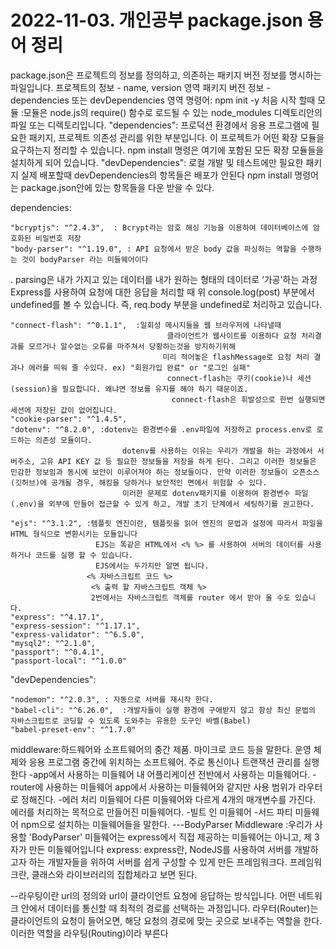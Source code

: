 # 2022-11-03. 개인공부 package.json 용어 정리 #

package.json은 프로젝트의 정보를 정의하고, 의존하는 패키지 버전 정보를 명시하는 파일입니다.
프로젝트의 정보 - name, version 영역
패키지 버전 정보 - dependencies 또는 devDependencies 영역
명령어: npm init -y 처음 시작 할때
모듈 :모듈은 node.js의 require() 함수로 로드될 수 있는 node_modules 디렉토리안의 파일 또는 디렉토리입니다.
"dependencies": 프로덕션 환경에서 응용 프로그램에 필요한 패키지, 
프로젝트 의존성 관리를 위한 부분입니다. 이 프로젝트가 어떤 확장 모듈을 요구하는지 정리할 수 있습니다.
npm install 명령은 여기에 포함된 모든 확장 모듈들을 설치하게 되어 있습니다.
"devDependencies": 로컬 개발 및 테스트에만 필요한 패키지
실제 배포할때 devDependencies의 항목들은 배포가 안된다
npm install 명령어는 package.json안에 있는 항목들을 다운 받을 수 있다.

dependencies: 

    "bcryptjs": "^2.4.3",  : Bcrypt라는 암호 해싱 기능을 이용하여 데이터베이스에 암호화된 비밀번호 저장
    "body-parser": "^1.19.0", : API 요청에서 받은 body 값을 파싱하는 역할을 수행하는 것이 bodyParser 라는 미들웨어이다
.                                      parsing은 내가 가지고 있는 데이터를 내가 원하는 형태의 데이터로 ‘가공'하는 과정
                                       Express를 사용하여 요청에 대한 응답을 처리할 때 위 console.log(post) 부분에서 undefined를 볼 수 있습니다.
                                       즉, req.body 부분을 undefined로 처리하고 있습니다.
                                       
    "connect-flash": "^0.1.1",  :일회성 메시지들을 웹 브라우저에 나타낼때
                                       클라이언트가 웹사이트를 이용하다 요청 처리결과를 모르거나 알수없는 오류를 마주쳐서 당황하는것을 방지하기위해 
                                      미리 적어놓은 flashMessage로 요청 처리 결과나 에러를 띄워 줄 수있다. ex) "회원가입 완료" or "로그인 실패" 
                                       connect-flash는 쿠키(cookie)나 세션(session)을 필요합니다. 왜냐면 정보를 유지를 해야 하기 때문이죠.
                                        connect-flash은 휘발성으로 한번 실행되면 세션에 저장된 값이 없어집니다.
    "cookie-parser": "^1.4.5",
    "dotenv": "^8.2.0", :dotenv는 환경변수를 .env파일에 저장하고 process.env로 로드하는 의존성 모듈이다.
                             dotenv를 사용하는 이유는 우리가 개발을 하는 과정에서 서버주소, 고유 API KEY 값 등 필요한 정보들을 저장을 하게 된다. 그리고 이러한 정보들은 민감한 정보임과 동시에 보안이 이루어져야 하는 정보들이다. 만약 이러한 정보들이 오픈소스(깃허브)에 공개될 경우, 해킹을 당하거나 보안적인 면에서 위험할 수 있다.
                             이러한 문제로 dotenv패키지를 이용하여 환경변수 파일(.env)을 외부에 만들어 접근할 수 있게 하고, 개발 초기 단계에서 세팅하기를 권고한다.

    "ejs": "^3.1.2", :템플릿 엔진이란, 템플릿을 읽어 엔진의 문법과 설정에 따라서 파일을 HTML 형식으로 변환시키는 모듈입니다
                       EJS는 똑같은 HTML에서 <% %> 를 사용하여 서버의 데이터를 사용하거나 코드를 실행 할 수 있습니다.
                       EJS에서는 두가지만 알면 됩니다.
                     <% 자바스크립트 코드 %>
                      <% 출력 할 자바스크립트 객체 %>
                      2번에서는 자바스크립트 객체를 router 에서 받아 올 수도 있습니다.
    "express": "^4.17.1",
    "express-session": "^1.17.1",
    "express-validator": "^6.5.0",
    "mysql2": "^2.1.0",
    "passport": "^0.4.1",
    "passport-local": "^1.0.0"
"devDependencies": 

    "nodemon": "^2.0.3", : 자동으로 서버를 재시작 한다.
    "babel-cli": "^6.26.0",  :개발자들이 실행 환경에 구애받지 않고 항상 최신 문법의 자바스크립트로 코딩할 수 있도록 도와주는 유용한 도구인 바벨(Babel)
    "babel-preset-env": "^1.7.0"

    
middleware:하드웨어와 소프트웨어의 중간 제품. 마이크로 코드 등을 말한다. 
운영 체제와 응용 프로그램 중간에 위치하는 소프트웨어. 
주로 통신이나 트랜잭션 관리를 실행한다
-app에서 사용하는 미들웨어
내 어플리케이션 전반에서 사용하는 미들웨어다.
-router에 사용하는 미들웨어
app에서 사용하는 미들웨어와 같지만 사용 범위가 라우터로 정해진다.
-에러 처리 미들웨어
다른 미들웨어와 다르게 4개의 매개변수를 가진다.
에러를 처리하는 목적으로 만들어진 미들웨어다.
-빌트 인 미들웨어
-서드 파티 미들웨어
npm으로 설치하는 미들웨어들을 말한다.
---BodyParser Middleware :우리가 사용할 'BodyParser' 미들웨어는 express에서 직접 제공하는 미들웨어는 아니고, 
                                     제 3자가 만든 미들웨어입니다
express: express란, NodeJS를 사용하여 서버를 개발하고자 하는 개발자들을 위하여 서버를 쉽게 구성할 수 있게 만든 프레임워크다. 
프레임워크란, 클래스와 라이브러리의 집합체라고 보면 된다.


--라우팅이란 url의 정의와 url이 클라이언트 요청에 응답하는 방식입니다.
어떤 네트워크 안에서 데이터를 통신할 때 최적의 경로를 선택하는 과정입니다.
라우터(Router)는 클라이언트의 요청이 들어오면, 해당 요청의 경로에 맞는 곳으로 보내주는 역할을 한다.
이러한 역할을 라우팅(Routing)이라 부른다